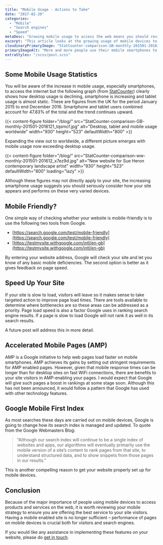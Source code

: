 ```yaml
---
title: "Mobile Usage - Actions to Take"
date: "2017-02-20"
categories:
  - "Mobile"
  - "Search engines"
  - "Speed"
metaDesc: "Growing mobile usage to access the web means you should review your mobile strategy to ensure you are offering the best service to your visitors."
excerpt: "This article looks at the growing usage of mobile devices to access the internet and proposes a series of actions to be taken by businesses to improve the effectiveness of their website for these devices. This includes ways of checking if your site is mobile friendly, thoughts about page load speed, AMP pages and search engine optimisation."
cloudinaryPrimaryImage: "StatCounter-comparison-GB-monthly-201501-2016121_tqsmcf"
primaryImageAlt: "More and more people use their mobile smartphones to access the internet"
extraStyles: "/scss/post.scss"
---
```


## Some Mobile Usage Statistics

You will be aware of the increase in mobile usage, especially smartphones, to access the internet but the following graph (from [StatCounter](http://gs.statcounter.com/#desktop+mobile+tablet-comparison-GB-monthly-201501-201612)) clearly shows how desktop usage is declining, smartphone is increasing and tablet usage is almost static. These are figures from the UK for the period January 2015 to end December 2016. Smartphone and tablet users combined account for 47.83% of the total and the trend continues upward.

{{< content-figure folder="/blog/"
src="StatCounter-comparison-GB-monthly-201501-2016121_tqsmcf.jpg"
alt="Desktop, tablet and mobile usage worldwide"
width="930" height="523" defaultWidth="800" >}}

Expanding the view out to worldwide, a different picture emerges with mobile usage now exceeding desktop usage.

{{< content-figure folder="/blog/"
src="StatCounter-comparison-ww-monthly-201501-201612_x7ez9d.jpg"
alt="New website for Sue Heron contemporary landscape artist"
width="930" height="523" defaultWidth="800"
loading="lazy" >}}

Although these figures may not directly apply to your site, the increasing smartphone usage suggests you should seriously consider how your site appears and performs on these very varied devices.

## Mobile Friendly?

One simple way of checking whether your website is mobile-friendly is to use the following two tools from Google.

- [https://search.google.com/test/mobile-friendly](https://search.google.com/test/mobile-friendly)
- [https://testmysite.withgoogle.com/intl/en-gb](https://testmysite.withgoogle.com/intl/en-gb)

By entering your website address, Google will check your site and let you know of any basic mobile deficiencies. The second option is better as it gives feedback on page speed.

## Speed Up Your Site

If your site is slow to load, visitors will leave so it makes sense to take targeted action to improve page load times. There are tools available to determine where bottlenecks are so these areas can be addressed as a priority. Page load speed is also a factor Google uses in ranking search engine results. If a page is slow to load Google will not rank it as well in its search results.

A future post will address this in more detail.

## Accelerated Mobile Pages (AMP)

AMP is a Google initiative to help web pages load faster on mobile smartphones. AMP achieves its gains by setting out stringent requirements for AMP enabled pages. However, given that mobile response times can be longer than for desktop sites on fast WiFi connections, there are benefits to your site visitors in AMP-enabling your pages. I would expect that Google will give such pages a boost in rankings at some stage soon. Although this has not been announced, it would follow a pattern that Google has used with other technology features.

## Google Mobile First Index

As most searches these days are carried out on mobile devices, Google is going to change how its search index is managed and updated. To quote from the Google Webmasters Blog:

> “Although our search index will continue to be a single index of websites and apps, our algorithms will eventually primarily use the mobile version of a site’s content to rank pages from that site, to understand structured data, and to show snippets from those pages in our results.”

This is another compelling reason to get your website properly set up for mobile devices.

## Conclusion

Because of the major importance of people using mobile devices to access products and services on the web, it is worth reviewing your mobile strategy to ensure you are offering the best service to your site visitors. Having a mobile enabled site is no longer sufficient – performance of pages on mobile devices is crucial both for visitors and search engines.

If you would like any assistance in implementing these features on your website, please do [get in touch](/contact/).
